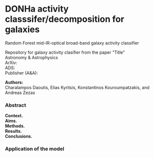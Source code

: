 # DONHa activity classsifer/decomposition for galaxies
Random Forest mid-IR-optical broad-band galaxy activity classifier

Repository for galaxy activity clasifier from the paper "Title"\
Astronomy & Astrophysics\
ArXiv: \
ADS:  \
Publisher (A&A): 

**Authors:**\
Charalampos Daoutis, Elias Kyritsis, Konstantinos Kouroumpatzakis, and Andreas Zezas

### Abstract 
**Context.**  \
**Aims.**  \
**Methods.**  \
**Results.**  \
**Conclusions.** 

### Application of the model


